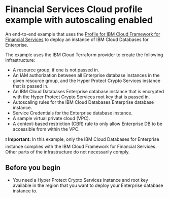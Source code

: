 # Financial Services Cloud profile example with autoscaling enabled

An end-to-end example that uses the [Profile for IBM Cloud Framework for Financial Services](../../profiles/fscloud/) to deploy an instance of IBM Cloud Databases for Enterprise.

The example uses the IBM Cloud Terraform provider to create the following infrastructure:

- A resource group, if one is not passed in.
- An IAM authorization between all Enterprise database instances in the given resource group, and the Hyper Protect Crypto Services instance that is passed in.
- An IBM Cloud Databases Enterprise database instance that is encrypted with the Hyper Protect Crypto Services root key that is passed in.
- Autoscaling rules for the IBM Cloud Databases Enterprise database instance.
- Service Credentials for the Enterprise database instance.
- A sample virtual private cloud (VPC).
- A context-based restriction (CBR) rule to only allow Enterprise DB to be accessible from within the VPC.

:exclamation: **Important:** In this example, only the IBM Cloud Databases for Enterprise instance complies with the IBM Cloud Framework for Financial Services. Other parts of the infrastructure do not necessarily comply.

## Before you begin

- You need a Hyper Protect Crypto Services instance and root key available in the region that you want to deploy your Enterprise database instance to.
